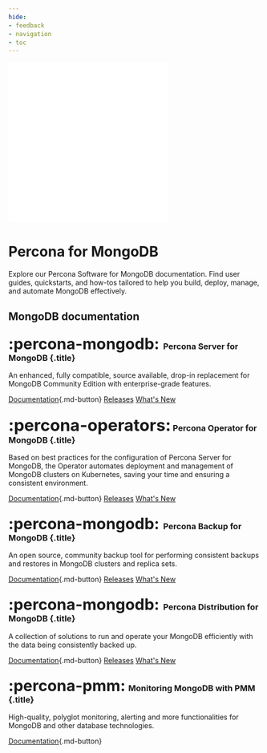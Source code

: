 ```yaml
---
hide:
- feedback
- navigation
- toc
---
```


<div class="landing" markdown>
<div class="splash header subpage mongodb dark" markdown>

![Percona for MongoDB logo](assets/logo-dark-mongodb.svg)

# Percona for MongoDB

Explore our Percona Software for MongoDB documentation. Find user guides, quickstarts, and how-tos tailored to help you build, deploy, manage, and automate MongoDB effectively.

</div>
</div>

## MongoDB documentation

<div data-grid markdown>
<div data-banner="mongodb" markdown>

### <span style="font-size:1.875em;margin-right:0.125em">:percona-mongodb:</span> Percona Server for MongoDB {.title}

An enhanced, fully compatible, source available, drop-in replacement for MongoDB Community Edition with enterprise-grade features.

<div class="actions" markdown>

[Documentation](https://pmcf-percona.github.io/pbm-docs/){.md-button}
[Releases](#)
[What's New](#)

</div>
</div>
<div data-banner="operators" markdown>

### <span style="font-size:2em">:percona-operators:</span> Percona Operator for MongoDB {.title}

Based on best practices for the configuration of Percona Server for MongoDB, the Operator automates deployment and management of MongoDB clusters on Kubernetes, saving your time and ensuring a consistent environment.

<div class="actions" markdown>

[Documentation](https://pmcf-percona.github.io/pbm-docs/){.md-button}
[Releases](#)
[What's New](#)

</div>
</div>
<div data-banner="mongodb" markdown>

### <span style="font-size:1.875em;margin-right:0.125em">:percona-mongodb:</span> Percona Backup for MongoDB {.title}

An open source, community backup tool for performing consistent backups and restores in MongoDB clusters and replica sets.

<div class="actions" markdown>

[Documentation](https://pmcf-percona.github.io/pbm-docs/){.md-button}
[Releases](#)
[What's New](#)

</div>
</div>
<div data-banner="mongodb" markdown>

### <span style="font-size:1.875em;margin-right:0.125em">:percona-mongodb:</span> Percona Distribution for MongoDB {.title}

A collection of solutions to run and operate your MongoDB efficiently with the data being consistently backed up.

<div class="actions" markdown>

[Documentation](https://pmcf-percona.github.io/pbm-docs/){.md-button}
[Releases](#)
[What's New](#)

</div>
</div>
<div data-banner="pmm" markdown>

### <span style="font-size:1.875em;margin-right:0.0625em">:percona-pmm:</span> Monitoring MongoDB with PMM {.title}

High-quality, polyglot monitoring, alerting and more functionalities for MongoDB and other database technologies.

<div class="actions" markdown>

[Documentation](https://docs.percona.com/percona-monitoring-and-management){.md-button}

</div>
</div>
</div>